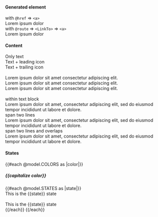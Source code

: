<section data-test-percy data-section="showcase">
  

  <h4 class="dummy-h4">Generated element</h4>

  <div class="dummy-link-inline-generated-list">
    <div>
      <span class="dummy-text-small">with
        <code class="dummy-code">@href</code>
        ⇒
        <code class="dummy-code">&lt;a&gt;</code></span>
      <br />
      <div class="hds-typography-body-300">
        <Hds::Link::Inline @color="primary" @href="#">Lorem ipsum dolor</Hds::Link::Inline>
      </div>
    </div>
    <div>
      <span class="dummy-text-small">with
        <code class="dummy-code">@route</code>
        ⇒
        <code class="dummy-code">&lt;LinkTo&gt;</code>
        ⇒
        <code class="dummy-code">&lt;a&gt;</code></span>
      <br />
      <div class="hds-typography-body-300">
        <Hds::Link::Inline @color="primary" @route="index">Lorem ipsum dolor</Hds::Link::Inline>
      </div>
    </div>
  </div>

  <h4 class="dummy-h4">Content</h4>

  <div class="dummy-link-inline-content-list">
    <div class="hds-typography-body-300">
      <Hds::Link::Inline @color="primary" @href="#">Only text</Hds::Link::Inline>
    </div>
    <div class="hds-typography-body-300">
      <Hds::Link::Inline @color="primary" @icon="globe" @iconPosition="leading" @href="#">Text + leading icon</Hds::Link::Inline>
    </div>
    <div class="hds-typography-body-300">
      <Hds::Link::Inline @color="primary" @icon="arrow-right-circle" @iconPosition="trailing" @href="#">Text + trailing
        icon</Hds::Link::Inline>
    </div>
  </div>
  <br />
  <div class="hds-typography-body-100">
    Lorem
    <Hds::Link::Inline @color="primary" @icon="globe" @iconPosition="leading" @href="#">ipsum dolor</Hds::Link::Inline>
    sit amet
    <Hds::Link::Inline @color="primary" @icon="arrow-right-circle" @iconPosition="trailing" @href="#">consectetur
      adipiscing</Hds::Link::Inline>
    elit.
  </div>
  <div class="hds-typography-body-200">
    Lorem
    <Hds::Link::Inline @color="primary" @icon="globe" @iconPosition="leading" @href="#">ipsum dolor</Hds::Link::Inline>
    sit amet
    <Hds::Link::Inline @color="primary" @icon="arrow-right-circle" @iconPosition="trailing" @href="#">consectetur
      adipiscing</Hds::Link::Inline>
    elit.
  </div>
  <div class="hds-typography-body-300">
    Lorem
    <Hds::Link::Inline @color="primary" @icon="globe" @iconPosition="leading" @href="#">ipsum dolor</Hds::Link::Inline>
    sit amet
    <Hds::Link::Inline @color="primary" @icon="arrow-right-circle" @iconPosition="trailing" @href="#">consectetur
      adipiscing</Hds::Link::Inline>
    elit.
  </div>
  <br />
  <div class="dummy-link-inline-content-list">
    <div class="dummy-link-inline-content-list__item">
      <span class="dummy-text-small">within text block</span>
      <br />
      <div class="hds-typography-body-300">
        <Hds::Link::Inline @color="primary" @href="#">Lorem ipsum dolor sit amet</Hds::Link::Inline>, consectetur
        adipiscing elit, sed do eiusmod tempor incididunt ut labore et dolore.
      </div>
    </div>
    <div class="dummy-link-inline-content-list__item">
      <span class="dummy-text-small">span two lines</span>
      <br />
      <div class="hds-typography-body-300">
        Lorem ipsum dolor sit amet,
        <Hds::Link::Inline @color="primary" @href="#">consectetur adipiscing elit</Hds::Link::Inline>, sed do eiusmod
        tempor incididunt ut labore et dolore.
      </div>
    </div>
    <div class="dummy-link-inline-content-list__item">
      <span class="dummy-text-small">span two lines and overlaps</span>
      <br />
      <div class="hds-typography-body-300">
        Lorem ipsum dolor sit amet,
        <Hds::Link::Inline @color="primary" @href="#">consectetur adipiscing elit, sed do eiusmod tempor</Hds::Link::Inline>
        incididunt ut labore et dolore.
      </div>
    </div>
  </div>

  <h4 class="dummy-h4">
    States
  </h4>
  <div class="dummy-link-inline-states-grid">
    {{#each @model.COLORS as |color|}}
      <h5 class="dummy-h5 dummy-link-inline-states-grid__title">{{capitalize color}}</h5>
      {{#each @model.STATES as |state|}}
        <div>
          <div class="hds-typography-body-300">This is the
            <Hds::Link::Inline
              @color={{color}}
              @href="../components/link"
              mock-state-value={{state}}
            >{{state}}</Hds::Link::Inline>
            state
          </div>
          <br />
          <div class="hds-typography-body-300">This is the
            <Hds::Link::Inline
              @color={{color}}
              @href="../components/link"
              @icon="external-link"
              @iconPosition="trailing"
              mock-state-value={{state}}
            >{{state}}</Hds::Link::Inline>
            state
          </div>
        </div>
      {{/each}}
    {{/each}}
  </div>
</section>